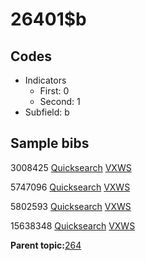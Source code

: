 # 26401$b

## Codes

-   Indicators
    -   First: 0
    -   Second: 1
-   Subfield: b

## Sample bibs

3008425 [Quicksearch](https://search.library.yale.edu/catalog/3008425) [VXWS](http://prodorbis.library.yale.edu:7014/vxws/GetHoldingsService?bibId=3008425)

5747096 [Quicksearch](https://search.library.yale.edu/catalog/5747096) [VXWS](http://prodorbis.library.yale.edu:7014/vxws/GetHoldingsService?bibId=5747096)

5802593 [Quicksearch](https://search.library.yale.edu/catalog/5802593) [VXWS](http://prodorbis.library.yale.edu:7014/vxws/GetHoldingsService?bibId=5802593)

15638348 [Quicksearch](https://search.library.yale.edu/catalog/15638348) [VXWS](http://prodorbis.library.yale.edu:7014/vxws/GetHoldingsService?bibId=15638348)

**Parent topic:**[264](../../tags/264/264.md)

